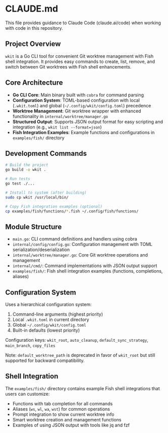 # CLAUDE.md

This file provides guidance to Claude Code (claude.ai/code) when working with code in this repository.

## Project Overview

`wkit` is a Go CLI tool for convenient Git worktree management with Fish shell integration. It provides easy commands to create, list, remove, and switch between Git worktrees with Fish shell enhancements.

## Core Architecture

- **Go CLI Core**: Main binary built with `cobra` for command parsing
- **Configuration System**: TOML-based configuration with local (`.wkit.toml`) and global (`~/.config/wkit/config.toml`) precedence
- **Worktree Management**: Git worktree wrapper with enhanced functionality in `internal/worktree/manager.go`
- **Structured Output**: Supports JSON output format for easy scripting and integration (e.g., `wkit list --format=json`)
- **Fish Integration Examples**: Example functions and configurations in `examples/fish/` directory

## Development Commands

```bash
# Build the project
go build -o wkit .

# Run tests
go test ./...

# Install to system (after building)
sudo cp wkit /usr/local/bin/

# Copy Fish integration examples (optional)
cp examples/fish/functions/*.fish ~/.config/fish/functions/
```

## Module Structure

- `main.go`: CLI command definitions and handlers using cobra
- `internal/config/config.go`: Configuration management with TOML serialization/deserialization
- `internal/worktree/manager.go`: Core Git worktree operations and management
- `internal/cmd/`: Command implementations with JSON output support
- `examples/fish/`: Fish shell integration examples (functions, completions, aliases)

## Configuration System

Uses a hierarchical configuration system:
1. Command-line arguments (highest priority)
2. Local `.wkit.toml` in current directory
3. Global `~/.config/wkit/config.toml`
4. Built-in defaults (lowest priority)

Configuration keys: `wkit_root`, `auto_cleanup`, `default_sync_strategy`, `main_branch`, `copy_files`

Note: `default_worktree_path` is deprecated in favor of `wkit_root` but still supported for backward compatibility.

## Shell Integration

The `examples/fish/` directory contains example Fish shell integrations that users can customize:
- Functions with tab completion for all commands
- Aliases (`ws`, `wl`, `wa`, `wst`) for common operations
- Prompt integration to show current worktree info
- Smart worktree creation and management functions
- Examples of using JSON output with tools like jq and fzf